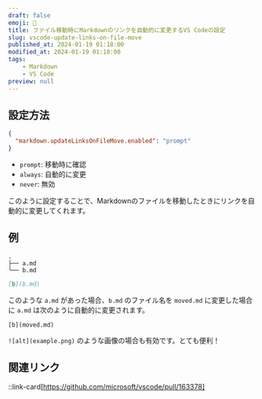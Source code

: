 ```yaml
---
draft: false
emoji: 🔮
title: ファイル移動時にMarkdownのリンクを自動的に変更するVS Codeの設定
slug: vscode-update-links-on-file-move
published_at: 2024-01-19 01:18:00
modified_at: 2024-01-19 01:18:00
tags:
    - Markdown
    - VS Code
preview: null
---
```


## 設定方法

```json:.vscode/settings.json
{
  "markdown.updateLinksOnFileMove.enabled": "prompt"
}
```

- `prompt`: 移動時に確認
- `always`: 自動的に変更
- `never`: 無効

このように設定することで、Markdownのファイルを移動したときにリンクを自動的に変更してくれます。

## 例

```text
.
├── a.md
└── b.md
```

```markdown:a.md
[b](b.md)
```

このような `a.md` があった場合、`b.md` のファイル名を `moved.md` に変更した場合に `a.md` は次のように自動的に変更されます。

```markdown:新しいa.mdの内容
[b](moved.md)
```

`![alt](example.png)` のような画像の場合も有効です。とても便利！

## 関連リンク

::link-card[https://github.com/microsoft/vscode/pull/163378]
